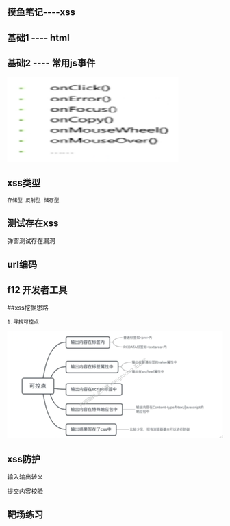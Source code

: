 ## 摸鱼笔记----xss


## 基础1 ---- html

## 基础2 ----  常用js事件

<img src='https://raw.githubusercontent.com/vbnmjj/vbnmjj.github.io/master/img/绿盟xss笔记/1.png' width="400" height="200" >

## xss类型
    存储型 反射型 储存型
## 测试存在xss
弹窗测试存在漏洞

## url编码

## f12 开发者工具


##xss挖掘思路

    1.寻找可控点
<img src='https://github.com/vbnmjj/vbnmjj.github.io/blob/master/img/绿盟xss笔记/2.png' >

## xss防护
输入输出转义

提交内容校验

## 靶场练习


